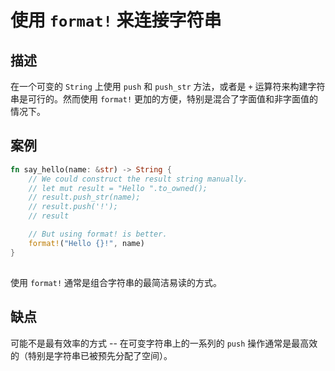 # 使用 `format!` 来连接字符串

## 描述

在一个可变的 `String` 上使用 `push` 和 `push_str` 方法，或者是 `+` 运算符来构建字符串是可行的。然而使用 `format!` 更加的方便，特别是混合了字面值和非字面值的情况下。

## 案例

```rs
fn say_hello(name: &str) -> String {
    // We could construct the result string manually.
    // let mut result = "Hello ".to_owned();
    // result.push_str(name);
    // result.push('!');
    // result

    // But using format! is better.
    format!("Hello {}!", name)
}
```

##

使用 `format!` 通常是组合字符串的最简洁易读的方式。

## 缺点

可能不是最有效率的方式 -- 在可变字符串上的一系列的 `push` 操作通常是最高效的（特别是字符串已被预先分配了空间）。
